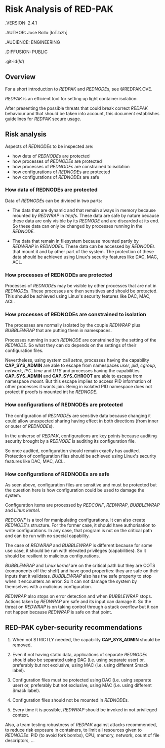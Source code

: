 # Risk Analysis of RED-PAK

.VERSION: 2.4.1

.AUTHOR: José Bollo [IoT.bzh]

.AUDIENCE: ENGINEERING

.DIFFUSION: PUBLIC

.git-id($Id$)

## Overview

For a short introduction to *REDPAK* and *REDNODE*s, see @REDPAK.OVE.

*REDPAK* is an efficient tool for setting up light container
isolation.

After presenting the possible threats that could break
correct *REDPAK* behaviour and that should be taken into
account, this document establishes guidelines for *REDPAK*
secure usage.

## Risk analysis

Aspects of *REDNODE*s to be inspected are:

- how data of *REDNODE*s are protected
- how processes of *REDNODE*s are protected
- how processes of *REDNODE*s are constrained to isolation
- how configurations of *REDNODE*s are protected
- how configurations of *REDNODE*s are safe

### How data of REDNODEs are protected

Data of *REDNODE*s can be divided in two parts:

- The data that are dynamic and that remain always
  in memory because mounted by *REDWRAP* in *tmpfs*.
  These data are safe by nature because these data are
  only visible by its *REDNODE* and are discarded
  at its end. So these data can only be changed by
  processes running in the *REDNODE*.

- The data that remain in filesystem because mounted partly
  by *REDWRAP* in *REDNODE*s. These data can be accessed by
  *REDNODE*s that mount it and by other part of the system.
  The protection of these data should be achieved using
  Linux's security features like DAC, MAC, ACL.

### How processes of REDNODEs are protected

Processes of *REDNODE*s may be visible by other processes
that are not in *REDNODE*s. These processes are then
sensitives and should be protected. This should be achieved
using Linux's security features like DAC, MAC, ACL.

### How processes of REDNODEs are constrained to isolation

The processes are normally isolated by the couple *REDWRAP*
plus *BUBBLEWRAP* that are putting them in namespaces.

Processes running in such *REDNODE* are constrained by the
setting of the *REDNODE*. So what they can do depends on
the settings of their configuration files.

Nevertheless, using system call *setns*, processes having
the capability **CAP_SYS_ADMIN** are able to escape from
namespaces *user*, *pid*, *cgroup*, *network*, *IPC*, *time* and *UTS*
and processes having the capabilities **CAP_SYS_ADMIN**
and **CAP_SYS_CHROOT** are able to escape from namespace *mount*.
But this escape implies to access PID information of other processes
it wants join. Being in isolated PID namespace does not protect
if procfs is mounted int he *REDNODE*.

### How configurations of REDNODEs are protected

The configuration of *REDNODE*s are sensitive data because
changing it could allow unexpected sharing having effect
in both directions (from inner or outer of *REDNODE*s).

In the universe of *REDPAK*, configurations are key points
because auditing security brought by a *REDNODE* is auditing
its configuration file.

So once audited, configuration should remain exactly has
audited. Protection of configuration files should be achieved
using Linux's security features like DAC, MAC, ACL.

### How configurations of REDNODEs are safe

As seen above, configuration files are sensitive and must be
protected but the question here is how configuration
could be used to damage the system.

Configuration items are processed by *REDCONF*, *REDWRAP*,
*BUBBLEWRAP* and *Linux kernel*.

*REDCONF* is a tool for manipulating configurations. It can
also create *REDNODE*'s structure. For the former case, it should
have authorisation to write configurations. In any case, that
program is not on the critical path and can be run with no
special capability.

The case of  *REDWRAP* and *BUBBLEWRAP* is different because
for some use case, it should be run with elevated privileges
(capabilities). So it should be resilient to malicious
configurations.

*BUBBLEWRAP* and *Linux kernel* are on the critical path but
they are COTS (components off the shelf) and have good
properties: they are safe on their inputs that it validates.
*BUBBLEWRAP* also has the safe property to stop when it encounters
an error. So it can not damage the system by themselves with a
malicious configuration.

*REDWRAP* also stops on error detection and when *BUBBLEWRAP*
stops. Actions taken by *REDWRAP* are safe and its input can
damage it. So the threat on *REDWRAP* is on taking control
through a stack overflow but it can not happen because *REDWRAP*
is safe on that point.

## RED-PAK cyber-security recommendations

1. When not STRICTLY needed, the capability **CAP_SYS_ADMIN**
   should be removed.

2. Even if not having static data, applications of separate
   *REDNODE*s should also be separated using DAC (i.e. using
   separate user) or, preferably but not exclusive, using
   MAC (i.e. using different Smack label).

3. Configuration files must be protected using DAC (i.e. using
   separate user) or, preferably but not exclusive, using
   MAC (i.e. using different Smack label).

4. Configuration files should not be mounted in *REDNODE*s.

5. Every time it is possible, *REDWRAP* should be invoked
   in not privileged context.

Also, a team testing robustness of *REDPAK* against attacks
recommended, to reduce risk exposure in containers, to limit
all resources given to *REDNODE*s: PID (to avoid fork bombs),
CPU, memory, network, count of file descriptors, ...

